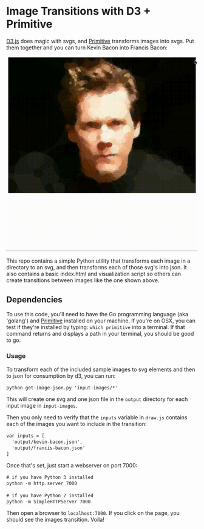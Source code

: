 # Image Transitions with D3 + Primitive

[D3.js](https://d3js.org/) does magic with svgs, and [Primitive](https://github.com/fogleman/primitive) transforms images into svgs. Put them together and you can turn Kevin Bacon into Francis Bacon:

![Sample Image Transition](https://raw.githubusercontent.com/duhaime/d3-image-transitions/master/readme/image-transitions.gif)

This repo contains a simple Python utility that transforms each image in a directory to an svg, and then transforms each of those svg's into json. It also contains a basic index.html and visualization script so others can create transitions between images like the one shown above.

## Dependencies

To use this code, you'll need to have the Go programming language (aka 'golang') and [Primitive](https://github.com/fogleman/primitive) installed on your machine. If you're on OSX, you can test if they're installed by typing: `which primitive` into a terminal. If that command returns and displays a path in your terminal, you should be good to go.

### Usage

To transform each of the included sample images to svg elements and then to json for consumption by d3, you can run:

```
python get-image-json.py 'input-images/*'
```

This will create one svg and one json file in the `output` directory for each input image in `input-images`.

Then you only need to verify that the `inputs` variable in `draw.js` contains each of the images you want to include in the transition:

```
var inputs = [
  'output/kevin-bacon.json',
  'output/francis-bacon.json'
]
```

Once that's set, just start a webserver on port 7000:

```
# if you have Python 3 installed
python -m http.server 7000 

# if you have Python 2 installed
python -m SimpleHTTPServer 7000
```

Then open a browser to `localhost:7000`. If you click on the page, you should see the images transition. Voila!